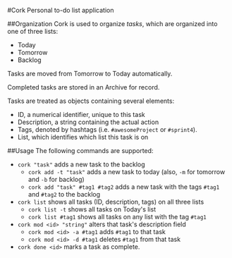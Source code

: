 #Cork
Personal to-do list application

##Organization
Cork is used to organize *tasks*, which are organized into one of three lists:
- Today
- Tomorrow
- Backlog

Tasks are moved from Tomorrow to Today automatically.

Completed tasks are stored in an Archive for record.

Tasks are treated as objects containing several elements:
- ID, a numerical identifier, unique to this task
- Description, a string containing the actual action
- Tags, denoted by hashtags (i.e. `#awesomeProject` or `#sprint4`).
- List, which identifies which list this task is on

##Usage
The following commands are supported:
- `cork "task"` adds a new task to the backlog
  - `cork add -t "task"` adds a new task to today (also, `-m` for tomorrow and `-b` for backlog)
  - `cork add "task" #tag1 #tag2` adds a new task with the tags `#tag1` and `#tag2` to the backlog
- `cork list` shows all tasks (ID, description, tags) on all three lists
  - `cork list -t` shows all tasks on Today's list
  - `cork list #tag1` shows all tasks on any list with the tag `#tag1`
- `cork mod <id> "string"` alters that task's description field
  - `cork mod <id> -a #tag1` adds `#tag1` to that task
  - `cork mod <id> -d #tag1` deletes `#tag1` from that task
- `cork done <id>` marks a task as complete.
